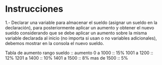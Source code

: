 # Instrucciones
1.- Declarar una variable para almacenar el sueldo (asignar un sueldo en la declaración), para posteriormente aplicar un aumento y obtener el nuevo sueldo considerando que se debe aplicar un aumento sobre la misma variable declarada al inicio (no importa si usan o no variables adicionales), debemos mostrar en la consola el nuevo sueldo.

Tabla de aumento
rango sueldo   :: aumento
      0 a 1000    :: 15%
1001 a 1200   ::  12%
1201 a 1400   ::  10%
1401 a 1500   ::   8%
mas de 1500   ::  5%

